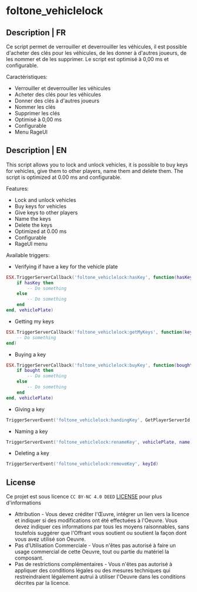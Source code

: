 # foltone_vehiclelock

## Description | FR
Ce script permet de verrouiller et deverrouiller les véhicules, il est possible d'acheter des clés pour les véhicules, de les donner à d'autres joueurs, de les nommer et de les supprimer. Le script est optimisé à 0,00 ms et configurable.

Caractéristiques:
- Verrouiller et deverrouiller les véhicules
- Acheter des clés pour les véhicules
- Donner des clés à d'autres joueurs
- Nommer les clés
- Supprimer les clés
- Optimisé à 0,00 ms
- Configurable
- Menu RageUI

## Description | EN
This script allows you to lock and unlock vehicles, it is possible to buy keys for vehicles, give them to other players, name them and delete them. The script is optimized at 0.00 ms and configurable.

Features:
- Lock and unlock vehicles
- Buy keys for vehicles
- Give keys to other players
- Name the keys
- Delete the keys
- Optimized at 0.00 ms
- Configurable
- RageUI menu

Available triggers:
- Verifying if have a key for the vehicle plate
```lua
ESX.TriggerServerCallback('foltone_vehiclelock:hasKey', function(hasKey)
    if hasKey then
        -- Do something
    else
        -- Do something
    end
end, vehiclePlate)
```
- Getting my keys
```lua
ESX.TriggerServerCallback('foltone_vehiclelock:getMyKeys', function(keys)
    -- Do something
end)
```
- Buying a key
```lua
ESX.TriggerServerCallback('foltone_vehiclelock:buyKey', function(bought)
    if bought then
        -- Do something
    else
        -- Do something
    end
end, vehiclePlate)
```
- Giving a key
```lua
TriggerServerEvent('foltone_vehiclelock:handingKey', GetPlayerServerId(player), vehiclePlate)
```
- Naming a key
```lua
TriggerServerEvent('foltone_vehiclelock:renameKey', vehiclePlate, name)
```
- Deleting a key
```lua
TriggerServerEvent('foltone_vehiclelock:removeKey', keyId)
```

## License
Ce projet est sous licence ``CC BY-NC 4.0 DEED`` [LICENSE](https://creativecommons.org/licenses/by-nc/4.0/) pour plus d'informations
- Attribution - Vous devez créditer l'Œuvre, intégrer un lien vers la licence et indiquer si des modifications ont été effectuées à l'Oeuvre. Vous devez indiquer ces informations par tous les moyens raisonnables, sans toutefois suggérer que l'Offrant vous soutient ou soutient la façon dont vous avez utilisé son Oeuvre.
- Pas d’Utilisation Commerciale - Vous n'êtes pas autorisé à faire un usage commercial de cette Oeuvre, tout ou partie du matériel la composant.
- Pas de restrictions complémentaires - Vous n'êtes pas autorisé à appliquer des conditions légales ou des mesures techniques qui restreindraient légalement autrui à utiliser l'Oeuvre dans les conditions décrites par la licence.
